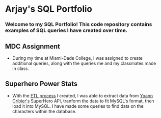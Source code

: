 # Arjay's SQL Portfolio

### Welcome to my SQL Portfolio! This code repository contains examples of SQL queries I have created over time.

## MDC Assignment
* During my time at Miami-Dade College, I was assigned to create additional queries, along with the queries me and my classmates made in class.


## Superhero Power Stats
* With the [ETL process](https://github.com/arjayjean/superhero_power_stat "Arjay Jean's SuperHero Power Stat ETL") I created, I was able to extract data from [Yoann Cribier's](https://akabab.github.io/superhero-api/api/ "SuperHero API") SuperHero API, tranform the data to fit MySQL's format, then load it into MySQL. I have made some queries to find data on the characters within the database.
